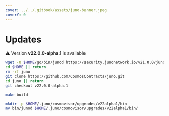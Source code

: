 ```yaml
---
cover: ../../.gitbook/assets/juno-banner.jpeg
coverY: 0
---
```


# Updates

⚠️ Version **v22.0.0-alpha.1** is available

```bash
wget -O $HOME/go/bin/junod https://security.junonetwork.io/v21.0.0/junod
cd $HOME || return
rm -rf juno
git clone https://github.com/CosmosContracts/juno.git
cd juno || return
git checkout v22.0.0-alpha.1

make build

mkdir -p $HOME/.juno/cosmovisor/upgrades/v22alpha1/bin
mv bin/junod $HOME/.juno/cosmovisor/upgrades/v22alpha1/bin/
```
